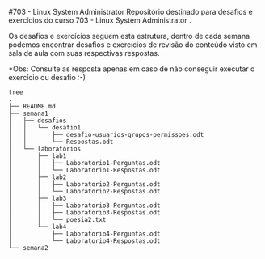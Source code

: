 #703 - Linux System Administrator 
Repositório destinado para desafios e exercícios do curso 703 - Linux System Administrator .


Os desafios e exercícios seguem esta estrutura, dentro de cada semana podemos encontrar desafios e exercícios de revisão do conteúdo visto em sala de aula com suas respectivas respostas.

*Obs: Consulte as resposta apenas em caso de não conseguir executar o exercício ou desafio :-)
 
```shell
tree
.
├── README.md
├── semana1
│   ├── desafios
│   │   └── desafio1
│   │       ├── desafio-usuarios-grupos-permissoes.odt
│   │       └── Respostas.odt
│   └── laboratórios
│       ├── lab1
│       │   ├── Laboratorio1-Perguntas.odt
│       │   └── Laboratorio1-Respostas.odt
│       ├── lab2
│       │   ├── Laboratorio2-Perguntas.odt
│       │   └── Laboratorio2-Respostas.odt
│       ├── lab3
│       │   ├── Laboratorio3-Perguntas.odt
│       │   ├── Laboratorio3-Respostas.odt
│       │   └── poesia2.txt
│       └── lab4
│           ├── Laboratorio4-Perguntas.odt
│           └── Laboratorio4-Respostas.odt
└── semana2

```

